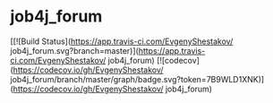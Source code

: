 # job4j_forum
[[![Build Status](https://app.travis-ci.com/EvgenyShestakov/ job4j_forum.svg?branch=master)](https://app.travis-ci.com/EvgenyShestakov/ job4j_forum)
[![codecov](https://codecov.io/gh/EvgenyShestakov/ job4j_forum/branch/master/graph/badge.svg?token=7B9WLD1XNK)](https://codecov.io/gh/EvgenyShestakov/ job4j_forum)
